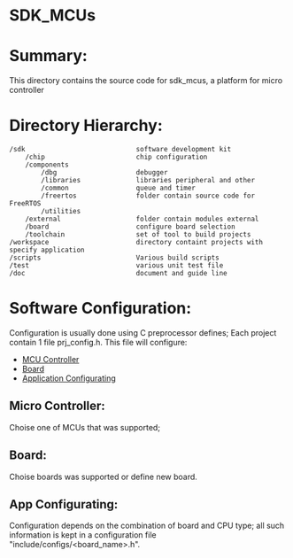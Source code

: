 # SDK_MCUs
Summary:
========
This directory contains the source code for sdk_mcus, a platform for
micro controller

Directory Hierarchy:
====================

    /sdk                            software development kit
        /chip                       chip configuration
        /components                 
            /dbg                    debugger
            /libraries              libraries peripheral and other
            /common                 queue and timer
            /freertos               folder contain source code for FreeRTOS
            /utilities
        /external                   folder contain modules external
        /board                      configure board selection
        /toolchain                  set of tool to build projects
    /workspace                      directory containt projects with specify application
    /scripts                        Various build scripts
    /test                           various unit test file
    /doc                            document and guide line

Software Configuration:
=======================
Configuration is usually done using C preprocessor defines;
Each project contain 1 file prj_config.h. This file will configure:
* [MCU Controller](#MCU-Controller)
* [Board](#Board)
* [Application Configurating](#App-Configurating)

Micro Controller:
------------------------------
Choise one of MCUs that was supported;

Board:
----------------------------
Choise boards was supported or define new board.

App Configurating:
----------------------

Configuration depends on the combination of board and CPU type; all such information is kept in a configuration file
"include/configs/<board_name>.h".
